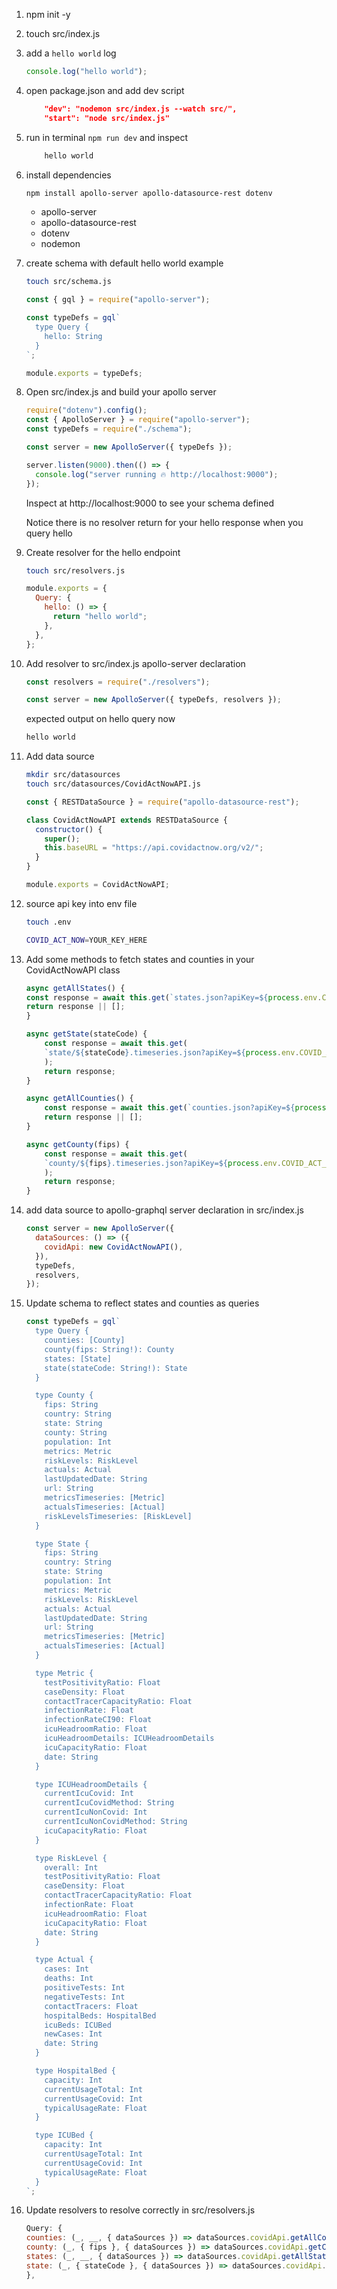 1. npm init -y
2. touch src/index.js
3. add a `hello world` log
   ```js
   console.log("hello world");
   ```
4. open package.json and add dev script
   ```json
       "dev": "nodemon src/index.js --watch src/",
       "start": "node src/index.js"
   ```
5. run in terminal `npm run dev` and inspect
   ```bash
       hello world
   ```
6. install dependencies

   ```bash
   npm install apollo-server apollo-datasource-rest dotenv
   ```

   - apollo-server
   - apollo-datasource-rest
   - dotenv
   - nodemon

7. create schema with default hello world example

   ```bash
   touch src/schema.js
   ```

   ```js
   const { gql } = require("apollo-server");

   const typeDefs = gql`
     type Query {
       hello: String
     }
   `;

   module.exports = typeDefs;
   ```

8. Open src/index.js and build your apollo server

   ```js
   require("dotenv").config();
   const { ApolloServer } = require("apollo-server");
   const typeDefs = require("./schema");

   const server = new ApolloServer({ typeDefs });

   server.listen(9000).then(() => {
     console.log("server running 🔥 http://localhost:9000");
   });
   ```

   Inspect at http://localhost:9000 to see your schema defined

   Notice there is no resolver return for your hello response when you query hello

9. Create resolver for the hello endpoint

   ```bash
   touch src/resolvers.js
   ```

   ```js
   module.exports = {
     Query: {
       hello: () => {
         return "hello world";
       },
     },
   };
   ```

10. Add resolver to src/index.js apollo-server declaration

    ```js
    const resolvers = require("./resolvers");

    const server = new ApolloServer({ typeDefs, resolvers });
    ```

    expected output on hello query now

    ```bash
    hello world
    ```

11. Add data source

    ```bash
    mkdir src/datasources
    touch src/datasources/CovidActNowAPI.js
    ```

    ```js
    const { RESTDataSource } = require("apollo-datasource-rest");

    class CovidActNowAPI extends RESTDataSource {
      constructor() {
        super();
        this.baseURL = "https://api.covidactnow.org/v2/";
      }
    }

    module.exports = CovidActNowAPI;
    ```

12. source api key into env file

    ```bash
    touch .env
    ```

    ```bash
    COVID_ACT_NOW=YOUR_KEY_HERE
    ```

13. Add some methods to fetch states and counties in your CovidActNowAPI class

    ```js
    async getAllStates() {
    const response = await this.get(`states.json?apiKey=${process.env.COVID_ACT_NOW}`);
    return response || [];
    }

    async getState(stateCode) {
        const response = await this.get(
        `state/${stateCode}.timeseries.json?apiKey=${process.env.COVID_ACT_NOW}`
        );
        return response;
    }

    async getAllCounties() {
        const response = await this.get(`counties.json?apiKey=${process.env.COVID_ACT_NOW}`);
        return response || [];
    }

    async getCounty(fips) {
        const response = await this.get(
        `county/${fips}.timeseries.json?apiKey=${process.env.COVID_ACT_NOW}`
        );
        return response;
    }
    ```

14. add data source to apollo-graphql server declaration in src/index.js

    ```js
    const server = new ApolloServer({
      dataSources: () => ({
        covidApi: new CovidActNowAPI(),
      }),
      typeDefs,
      resolvers,
    });
    ```

15. Update schema to reflect states and counties as queries

    ```js
    const typeDefs = gql`
      type Query {
        counties: [County]
        county(fips: String!): County
        states: [State]
        state(stateCode: String!): State
      }

      type County {
        fips: String
        country: String
        state: String
        county: String
        population: Int
        metrics: Metric
        riskLevels: RiskLevel
        actuals: Actual
        lastUpdatedDate: String
        url: String
        metricsTimeseries: [Metric]
        actualsTimeseries: [Actual]
        riskLevelsTimeseries: [RiskLevel]
      }

      type State {
        fips: String
        country: String
        state: String
        population: Int
        metrics: Metric
        riskLevels: RiskLevel
        actuals: Actual
        lastUpdatedDate: String
        url: String
        metricsTimeseries: [Metric]
        actualsTimeseries: [Actual]
      }

      type Metric {
        testPositivityRatio: Float
        caseDensity: Float
        contactTracerCapacityRatio: Float
        infectionRate: Float
        infectionRateCI90: Float
        icuHeadroomRatio: Float
        icuHeadroomDetails: ICUHeadroomDetails
        icuCapacityRatio: Float
        date: String
      }

      type ICUHeadroomDetails {
        currentIcuCovid: Int
        currentIcuCovidMethod: String
        currentIcuNonCovid: Int
        currentIcuNonCovidMethod: String
        icuCapacityRatio: Float
      }

      type RiskLevel {
        overall: Int
        testPositivityRatio: Float
        caseDensity: Float
        contactTracerCapacityRatio: Float
        infectionRate: Float
        icuHeadroomRatio: Float
        icuCapacityRatio: Float
        date: String
      }

      type Actual {
        cases: Int
        deaths: Int
        positiveTests: Int
        negativeTests: Int
        contactTracers: Float
        hospitalBeds: HospitalBed
        icuBeds: ICUBed
        newCases: Int
        date: String
      }

      type HospitalBed {
        capacity: Int
        currentUsageTotal: Int
        currentUsageCovid: Int
        typicalUsageRate: Float
      }

      type ICUBed {
        capacity: Int
        currentUsageTotal: Int
        currentUsageCovid: Int
        typicalUsageRate: Float
      }
    `;
    ```

16. Update resolvers to resolve correctly in src/resolvers.js

    ```js
    Query: {
    counties: (_, __, { dataSources }) => dataSources.covidApi.getAllCounties(),
    county: (_, { fips }, { dataSources }) => dataSources.covidApi.getCounty(fips),
    states: (_, __, { dataSources }) => dataSources.covidApi.getAllStates(),
    state: (_, { stateCode }, { dataSources }) => dataSources.covidApi.getState(stateCode),
    },
    ```
